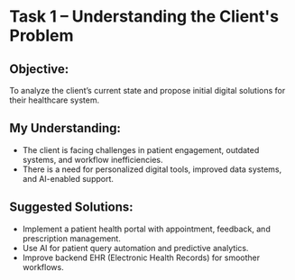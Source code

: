 # Task 1 – Understanding the Client's Problem

## Objective:
To analyze the client’s current state and propose initial digital solutions for their healthcare system.

## My Understanding:
- The client is facing challenges in patient engagement, outdated systems, and workflow inefficiencies.
- There is a need for personalized digital tools, improved data systems, and AI-enabled support.

## Suggested Solutions:
- Implement a patient health portal with appointment, feedback, and prescription management.
- Use AI for patient query automation and predictive analytics.
- Improve backend EHR (Electronic Health Records) for smoother workflows.
